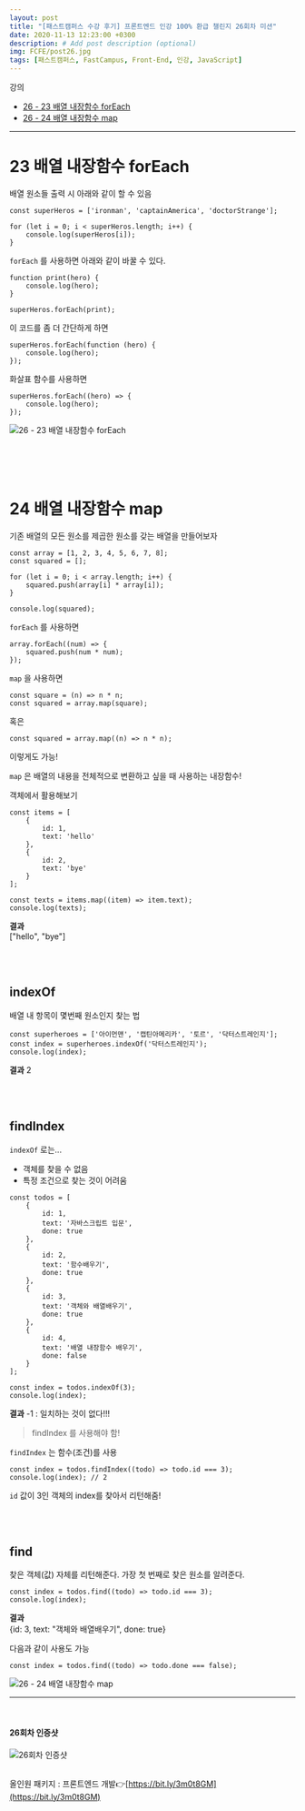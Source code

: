 ```yaml
---
layout: post
title: "[패스트캠퍼스 수강 후기] 프론트엔드 인강 100% 환급 챌린지 26회차 미션"
date: 2020-11-13 12:23:00 +0300
description: # Add post description (optional)
img: FCFE/post26.jpg
tags: [패스트캠퍼스, FastCampus, Front-End, 인강, JavaScript]
---
```


강의

- [26 - 23 배열 내장함수 forEach](#23-배열-내장함수-forEach)
- [26 - 24 배열 내장함수 map](#24-배열-내장함수-map)

---

# 23 배열 내장함수 forEach

배열 원소들 출력 시 아래와 같이 할 수 있음

```
const superHeros = ['ironman', 'captainAmerica', 'doctorStrange'];

for (let i = 0; i < superHeros.length; i++) {
	console.log(superHeros[i]);
}
```

`forEach` 를 사용하면 아래와 같이 바꿀 수 있다.

```
function print(hero) {
	console.log(hero);
}

superHeros.forEach(print);
```

이 코드를 좀 더 간단하게 하면

```
superHeros.forEach(function (hero) {
    console.log(hero);
});
```

화살표 함수를 사용하면

```
superHeros.forEach((hero) => {
	console.log(hero);
});
```

![26 - 23 배열 내장함수 forEach]({{site.baseurl}}/assets/img/FCFE/post26-1.png)
<br>
<br>
<br>
<br>
<br>

# 24 배열 내장함수 map

기존 배열의 모든 원소를 제곱한 원소를 갖는 배열을 만들어보자

```
const array = [1, 2, 3, 4, 5, 6, 7, 8];
const squared = [];

for (let i = 0; i < array.length; i++) {
	squared.push(array[i] * array[i]);
}

console.log(squared);
```

`forEach` 를 사용하면

```
array.forEach((num) => {
	squared.push(num * num);
});
```

`map` 을 사용하면

```
const square = (n) => n * n;
const squared = array.map(square);
```

혹은

```
const squared = array.map((n) => n * n);
```

이렇게도 가능!

`map` 은 배열의 내용을 전체적으로 변환하고 싶을 때 사용하는 내장함수!

객체에서 활용해보기

```
const items = [
	{
		id: 1,
		text: 'hello'
	},
	{
		id: 2,
		text: 'bye'
	}
];

const texts = items.map((item) => item.text);
console.log(texts);
```

**결과**  
["hello", "bye"]

<br>
<br>

## indexOf

배열 내 항목이 몇번째 원소인지 찾는 법

```
const superheroes = ['아이먼맨', '캡틴아메리카', '토르', '닥터스트레인지'];
const index = superheroes.indexOf('닥터스트레인지');
console.log(index);
```

**결과** 2

<br>
<br>

## findIndex

`indexOf` 로는...

- 객체를 찾을 수 없음
- 특정 조건으로 찾는 것이 어려움

```
const todos = [
	{
		id: 1,
		text: '자바스크립트 입문',
		done: true
	},
	{
		id: 2,
		text: '함수배우기',
		done: true
	},
	{
		id: 3,
		text: '객체와 배열배우기',
		done: true
	},
	{
		id: 4,
		text: '배열 내장함수 배우기',
		done: false
	}
];

const index = todos.indexOf(3);
console.log(index);
```

**결과** -1 : 일치하는 것이 없다!!!

> findIndex 를 사용해야 함!

`findIndex` 는 함수(조건)를 사용

```
const index = todos.findIndex((todo) => todo.id === 3);
console.log(index); // 2
```

`id` 값이 3인 객체의 index를 찾아서 리턴해줌!

<br>
<br>

## find

찾은 객체(값) 자체를 리턴해준다.
가장 첫 번째로 찾은 원소를 알려준다.

```
const index = todos.find((todo) => todo.id === 3);
console.log(index);
```

**결과**  
{id: 3, text: "객체와 배열배우기", done: true}

다음과 같이 사용도 가능

```
const index = todos.find((todo) => todo.done === false);
```

![26 - 24 배열 내장함수 map]({{site.baseurl}}/assets/img/FCFE/post26-2.png)

---

<br>

#### 26회차 인증샷

![26회차 인증샷]({{site.baseurl}}/assets/img/FCFE/post26.jpg)
<br>
<br>

올인원 패키지 : 프론트엔드 개발👉[https://bit.ly/3m0t8GM](https://bit.ly/3m0t8GM)
